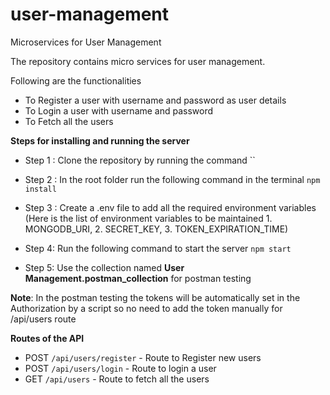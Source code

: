 # user-management
Microservices for User Management

The repository contains micro services for user management.


Following are the functionalities 

* To Register a user with username and password as user details
* To Login a user with username and password
* To Fetch all the users

**Steps for installing and running the server**

- Step 1 : Clone the repository by running the command ``
- Step 2 : In the root folder run the following command in the terminal `npm install`
- Step 3 : Create a .env file to add all the required environment variables (Here is the list of environment variables to be maintained
            1. MONGODB_URI, 2. SECRET_KEY, 3. TOKEN_EXPIRATION_TIME)

- Step 4: Run the following command to start the server `npm start`
- Step 5: Use the collection named **User Management.postman_collection** for postman testing

**Note**: In the postman testing the tokens will be automatically set in the Authorization by a script so no need to add the token manually for /api/users route

**Routes of the API**

- POST `/api/users/register` - Route to Register new users
- POST `/api/users/login` - Route to login a user
- GET `/api/users` - Route to fetch all the users
